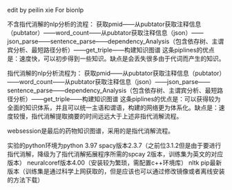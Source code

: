 edit by peilin xie
For bionlp

不含指代消解的nlp分析的流程：
获取pmid——从pubtator获取注释信息（pubtator）——word_count——从pubtator获取注释信息（json）——json_parse——sentence_parse——dependency_Analysis（包含依存树、主谓宾分析、最短路径分析）——get_triple——构建知识图谱
这条piplines的优点是：速度快，可以初步得到一些知识。缺点是会丢失很多由于代词而产生的知识。

指代消解的nlp分析流程为：
获取pmid——从pubtator获取注释信息（pubtator）——word_count——从pubtator获取注释信息（json）——json_parse——sentence_parse——dependency_Analysis（包含依存树、主谓宾分析、最短路径分析）——get_triple——构建知识图谱
这条piplines的优点是：可以获得较为全面的知识体系，并且可以统一主语和谓语，构建的网络更为体系化。缺点是：速度较慢，指代消解提取摘要的时间远远大于上述非指代消解流程。

websession是最后的药物知识图谱，采用的是指代消解流程。

实验的python环境为python 3.97
spacy版本2.3.7（之前位3.1.2但是由于要进行指代消解，降级为了指代消解拓展程序所需的spcay 2版本，训练集为英文的对应版本）
neuralcoref版本4.00（安装较为繁琐，需配置c++环境库）
nltk pip最新版本（训练集是通过科学上网获取的，但是应该也可以通过修改镜像或者离线安装的方法下载）
